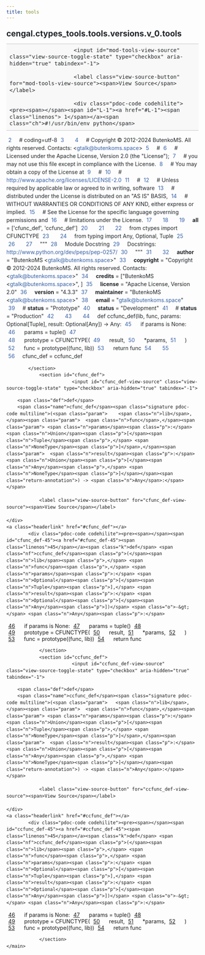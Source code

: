 ```yaml
---
title: tools
---
```


<div>
    <main class="pdoc">
            <section class="module-info">
                    <h1 class="modulename">
cengal<wbr>.ctypes_tools<wbr>.tools<wbr>.versions<wbr>.v_0<wbr>.tools    </h1>

                
                        <input id="mod-tools-view-source" class="view-source-toggle-state" type="checkbox" aria-hidden="true" tabindex="-1">

                        <label class="view-source-button" for="mod-tools-view-source"><span>View Source</span></label>

                        <div class="pdoc-code codehilite"><pre><span></span><span id="L-1"><a href="#L-1"><span class="linenos"> 1</span></a><span class="ch">#!/usr/bin/env python</span>
</span><span id="L-2"><a href="#L-2"><span class="linenos"> 2</span></a><span class="c1"># coding=utf-8</span>
</span><span id="L-3"><a href="#L-3"><span class="linenos"> 3</span></a>
</span><span id="L-4"><a href="#L-4"><span class="linenos"> 4</span></a><span class="c1"># Copyright © 2012-2024 ButenkoMS. All rights reserved. Contacts: &lt;gtalk@butenkoms.space&gt;</span>
</span><span id="L-5"><a href="#L-5"><span class="linenos"> 5</span></a><span class="c1"># </span>
</span><span id="L-6"><a href="#L-6"><span class="linenos"> 6</span></a><span class="c1"># Licensed under the Apache License, Version 2.0 (the &quot;License&quot;);</span>
</span><span id="L-7"><a href="#L-7"><span class="linenos"> 7</span></a><span class="c1"># you may not use this file except in compliance with the License.</span>
</span><span id="L-8"><a href="#L-8"><span class="linenos"> 8</span></a><span class="c1"># You may obtain a copy of the License at</span>
</span><span id="L-9"><a href="#L-9"><span class="linenos"> 9</span></a><span class="c1"># </span>
</span><span id="L-10"><a href="#L-10"><span class="linenos">10</span></a><span class="c1">#     http://www.apache.org/licenses/LICENSE-2.0</span>
</span><span id="L-11"><a href="#L-11"><span class="linenos">11</span></a><span class="c1"># </span>
</span><span id="L-12"><a href="#L-12"><span class="linenos">12</span></a><span class="c1"># Unless required by applicable law or agreed to in writing, software</span>
</span><span id="L-13"><a href="#L-13"><span class="linenos">13</span></a><span class="c1"># distributed under the License is distributed on an &quot;AS IS&quot; BASIS,</span>
</span><span id="L-14"><a href="#L-14"><span class="linenos">14</span></a><span class="c1"># WITHOUT WARRANTIES OR CONDITIONS OF ANY KIND, either express or implied.</span>
</span><span id="L-15"><a href="#L-15"><span class="linenos">15</span></a><span class="c1"># See the License for the specific language governing permissions and</span>
</span><span id="L-16"><a href="#L-16"><span class="linenos">16</span></a><span class="c1"># limitations under the License.</span>
</span><span id="L-17"><a href="#L-17"><span class="linenos">17</span></a>
</span><span id="L-18"><a href="#L-18"><span class="linenos">18</span></a>
</span><span id="L-19"><a href="#L-19"><span class="linenos">19</span></a><span class="n">__all__</span> <span class="o">=</span> <span class="p">[</span><span class="s1">&#39;cfunc_def&#39;</span><span class="p">,</span> <span class="s1">&#39;ccfunc_def&#39;</span><span class="p">]</span>
</span><span id="L-20"><a href="#L-20"><span class="linenos">20</span></a>
</span><span id="L-21"><a href="#L-21"><span class="linenos">21</span></a>
</span><span id="L-22"><a href="#L-22"><span class="linenos">22</span></a><span class="kn">from</span> <span class="nn">ctypes</span> <span class="kn">import</span> <span class="n">CFUNCTYPE</span>
</span><span id="L-23"><a href="#L-23"><span class="linenos">23</span></a>
</span><span id="L-24"><a href="#L-24"><span class="linenos">24</span></a><span class="kn">from</span> <span class="nn">typing</span> <span class="kn">import</span> <span class="n">Any</span><span class="p">,</span> <span class="n">Optional</span><span class="p">,</span> <span class="n">Tuple</span>
</span><span id="L-25"><a href="#L-25"><span class="linenos">25</span></a>
</span><span id="L-26"><a href="#L-26"><span class="linenos">26</span></a>
</span><span id="L-27"><a href="#L-27"><span class="linenos">27</span></a><span class="sd">&quot;&quot;&quot;</span>
</span><span id="L-28"><a href="#L-28"><span class="linenos">28</span></a><span class="sd">Module Docstring</span>
</span><span id="L-29"><a href="#L-29"><span class="linenos">29</span></a><span class="sd">Docstrings: http://www.python.org/dev/peps/pep-0257/</span>
</span><span id="L-30"><a href="#L-30"><span class="linenos">30</span></a><span class="sd">&quot;&quot;&quot;</span>
</span><span id="L-31"><a href="#L-31"><span class="linenos">31</span></a>
</span><span id="L-32"><a href="#L-32"><span class="linenos">32</span></a><span class="n">__author__</span> <span class="o">=</span> <span class="s2">&quot;ButenkoMS &lt;gtalk@butenkoms.space&gt;&quot;</span>
</span><span id="L-33"><a href="#L-33"><span class="linenos">33</span></a><span class="n">__copyright__</span> <span class="o">=</span> <span class="s2">&quot;Copyright © 2012-2024 ButenkoMS. All rights reserved. Contacts: &lt;gtalk@butenkoms.space&gt;&quot;</span>
</span><span id="L-34"><a href="#L-34"><span class="linenos">34</span></a><span class="n">__credits__</span> <span class="o">=</span> <span class="p">[</span><span class="s2">&quot;ButenkoMS &lt;gtalk@butenkoms.space&gt;&quot;</span><span class="p">,</span> <span class="p">]</span>
</span><span id="L-35"><a href="#L-35"><span class="linenos">35</span></a><span class="n">__license__</span> <span class="o">=</span> <span class="s2">&quot;Apache License, Version 2.0&quot;</span>
</span><span id="L-36"><a href="#L-36"><span class="linenos">36</span></a><span class="n">__version__</span> <span class="o">=</span> <span class="s2">&quot;4.3.3&quot;</span>
</span><span id="L-37"><a href="#L-37"><span class="linenos">37</span></a><span class="n">__maintainer__</span> <span class="o">=</span> <span class="s2">&quot;ButenkoMS &lt;gtalk@butenkoms.space&gt;&quot;</span>
</span><span id="L-38"><a href="#L-38"><span class="linenos">38</span></a><span class="n">__email__</span> <span class="o">=</span> <span class="s2">&quot;gtalk@butenkoms.space&quot;</span>
</span><span id="L-39"><a href="#L-39"><span class="linenos">39</span></a><span class="c1"># __status__ = &quot;Prototype&quot;</span>
</span><span id="L-40"><a href="#L-40"><span class="linenos">40</span></a><span class="n">__status__</span> <span class="o">=</span> <span class="s2">&quot;Development&quot;</span>
</span><span id="L-41"><a href="#L-41"><span class="linenos">41</span></a><span class="c1"># __status__ = &quot;Production&quot;</span>
</span><span id="L-42"><a href="#L-42"><span class="linenos">42</span></a>
</span><span id="L-43"><a href="#L-43"><span class="linenos">43</span></a>
</span><span id="L-44"><a href="#L-44"><span class="linenos">44</span></a><span class="k">def</span> <span class="nf">ccfunc_def</span><span class="p">(</span><span class="n">lib</span><span class="p">,</span> <span class="n">func</span><span class="p">,</span> <span class="n">params</span><span class="p">:</span> <span class="n">Optional</span><span class="p">[</span><span class="n">Tuple</span><span class="p">],</span> <span class="n">result</span><span class="p">:</span> <span class="n">Optional</span><span class="p">[</span><span class="n">Any</span><span class="p">])</span> <span class="o">-&gt;</span> <span class="n">Any</span><span class="p">:</span>
</span><span id="L-45"><a href="#L-45"><span class="linenos">45</span></a>    <span class="k">if</span> <span class="n">params</span> <span class="ow">is</span> <span class="kc">None</span><span class="p">:</span>
</span><span id="L-46"><a href="#L-46"><span class="linenos">46</span></a>        <span class="n">params</span> <span class="o">=</span> <span class="nb">tuple</span><span class="p">()</span>
</span><span id="L-47"><a href="#L-47"><span class="linenos">47</span></a>    
</span><span id="L-48"><a href="#L-48"><span class="linenos">48</span></a>    <span class="n">prototype</span> <span class="o">=</span> <span class="n">CFUNCTYPE</span><span class="p">(</span>
</span><span id="L-49"><a href="#L-49"><span class="linenos">49</span></a>        <span class="n">result</span><span class="p">,</span>
</span><span id="L-50"><a href="#L-50"><span class="linenos">50</span></a>        <span class="o">*</span><span class="n">params</span><span class="p">,</span>
</span><span id="L-51"><a href="#L-51"><span class="linenos">51</span></a>    <span class="p">)</span>
</span><span id="L-52"><a href="#L-52"><span class="linenos">52</span></a>    <span class="n">func</span> <span class="o">=</span> <span class="n">prototype</span><span class="p">((</span><span class="n">func</span><span class="p">,</span> <span class="n">lib</span><span class="p">))</span>
</span><span id="L-53"><a href="#L-53"><span class="linenos">53</span></a>    <span class="k">return</span> <span class="n">func</span>
</span><span id="L-54"><a href="#L-54"><span class="linenos">54</span></a>
</span><span id="L-55"><a href="#L-55"><span class="linenos">55</span></a>
</span><span id="L-56"><a href="#L-56"><span class="linenos">56</span></a><span class="n">cfunc_def</span> <span class="o">=</span> <span class="n">ccfunc_def</span>
</span></pre></div>


            </section>
                <section id="cfunc_def">
                            <input id="cfunc_def-view-source" class="view-source-toggle-state" type="checkbox" aria-hidden="true" tabindex="-1">
<div class="attr function">
            
        <span class="def">def</span>
        <span class="name">cfunc_def</span><span class="signature pdoc-code multiline">(<span class="param">	<span class="n">lib</span>,</span><span class="param">	<span class="n">func</span>,</span><span class="param">	<span class="n">params</span><span class="p">:</span> <span class="n">Union</span><span class="p">[</span><span class="n">Tuple</span><span class="p">,</span> <span class="n">NoneType</span><span class="p">]</span>,</span><span class="param">	<span class="n">result</span><span class="p">:</span> <span class="n">Union</span><span class="p">[</span><span class="n">Any</span><span class="p">,</span> <span class="n">NoneType</span><span class="p">]</span></span><span class="return-annotation">) -> <span class="n">Any</span>:</span></span>

                <label class="view-source-button" for="cfunc_def-view-source"><span>View Source</span></label>

    </div>
    <a class="headerlink" href="#cfunc_def"></a>
            <div class="pdoc-code codehilite"><pre><span></span><span id="cfunc_def-45"><a href="#cfunc_def-45"><span class="linenos">45</span></a><span class="k">def</span> <span class="nf">ccfunc_def</span><span class="p">(</span><span class="n">lib</span><span class="p">,</span> <span class="n">func</span><span class="p">,</span> <span class="n">params</span><span class="p">:</span> <span class="n">Optional</span><span class="p">[</span><span class="n">Tuple</span><span class="p">],</span> <span class="n">result</span><span class="p">:</span> <span class="n">Optional</span><span class="p">[</span><span class="n">Any</span><span class="p">])</span> <span class="o">-&gt;</span> <span class="n">Any</span><span class="p">:</span>
</span><span id="cfunc_def-46"><a href="#cfunc_def-46"><span class="linenos">46</span></a>    <span class="k">if</span> <span class="n">params</span> <span class="ow">is</span> <span class="kc">None</span><span class="p">:</span>
</span><span id="cfunc_def-47"><a href="#cfunc_def-47"><span class="linenos">47</span></a>        <span class="n">params</span> <span class="o">=</span> <span class="nb">tuple</span><span class="p">()</span>
</span><span id="cfunc_def-48"><a href="#cfunc_def-48"><span class="linenos">48</span></a>    
</span><span id="cfunc_def-49"><a href="#cfunc_def-49"><span class="linenos">49</span></a>    <span class="n">prototype</span> <span class="o">=</span> <span class="n">CFUNCTYPE</span><span class="p">(</span>
</span><span id="cfunc_def-50"><a href="#cfunc_def-50"><span class="linenos">50</span></a>        <span class="n">result</span><span class="p">,</span>
</span><span id="cfunc_def-51"><a href="#cfunc_def-51"><span class="linenos">51</span></a>        <span class="o">*</span><span class="n">params</span><span class="p">,</span>
</span><span id="cfunc_def-52"><a href="#cfunc_def-52"><span class="linenos">52</span></a>    <span class="p">)</span>
</span><span id="cfunc_def-53"><a href="#cfunc_def-53"><span class="linenos">53</span></a>    <span class="n">func</span> <span class="o">=</span> <span class="n">prototype</span><span class="p">((</span><span class="n">func</span><span class="p">,</span> <span class="n">lib</span><span class="p">))</span>
</span><span id="cfunc_def-54"><a href="#cfunc_def-54"><span class="linenos">54</span></a>    <span class="k">return</span> <span class="n">func</span>
</span></pre></div>


    

                </section>
                <section id="ccfunc_def">
                            <input id="ccfunc_def-view-source" class="view-source-toggle-state" type="checkbox" aria-hidden="true" tabindex="-1">
<div class="attr function">
            
        <span class="def">def</span>
        <span class="name">ccfunc_def</span><span class="signature pdoc-code multiline">(<span class="param">	<span class="n">lib</span>,</span><span class="param">	<span class="n">func</span>,</span><span class="param">	<span class="n">params</span><span class="p">:</span> <span class="n">Union</span><span class="p">[</span><span class="n">Tuple</span><span class="p">,</span> <span class="n">NoneType</span><span class="p">]</span>,</span><span class="param">	<span class="n">result</span><span class="p">:</span> <span class="n">Union</span><span class="p">[</span><span class="n">Any</span><span class="p">,</span> <span class="n">NoneType</span><span class="p">]</span></span><span class="return-annotation">) -> <span class="n">Any</span>:</span></span>

                <label class="view-source-button" for="ccfunc_def-view-source"><span>View Source</span></label>

    </div>
    <a class="headerlink" href="#ccfunc_def"></a>
            <div class="pdoc-code codehilite"><pre><span></span><span id="ccfunc_def-45"><a href="#ccfunc_def-45"><span class="linenos">45</span></a><span class="k">def</span> <span class="nf">ccfunc_def</span><span class="p">(</span><span class="n">lib</span><span class="p">,</span> <span class="n">func</span><span class="p">,</span> <span class="n">params</span><span class="p">:</span> <span class="n">Optional</span><span class="p">[</span><span class="n">Tuple</span><span class="p">],</span> <span class="n">result</span><span class="p">:</span> <span class="n">Optional</span><span class="p">[</span><span class="n">Any</span><span class="p">])</span> <span class="o">-&gt;</span> <span class="n">Any</span><span class="p">:</span>
</span><span id="ccfunc_def-46"><a href="#ccfunc_def-46"><span class="linenos">46</span></a>    <span class="k">if</span> <span class="n">params</span> <span class="ow">is</span> <span class="kc">None</span><span class="p">:</span>
</span><span id="ccfunc_def-47"><a href="#ccfunc_def-47"><span class="linenos">47</span></a>        <span class="n">params</span> <span class="o">=</span> <span class="nb">tuple</span><span class="p">()</span>
</span><span id="ccfunc_def-48"><a href="#ccfunc_def-48"><span class="linenos">48</span></a>    
</span><span id="ccfunc_def-49"><a href="#ccfunc_def-49"><span class="linenos">49</span></a>    <span class="n">prototype</span> <span class="o">=</span> <span class="n">CFUNCTYPE</span><span class="p">(</span>
</span><span id="ccfunc_def-50"><a href="#ccfunc_def-50"><span class="linenos">50</span></a>        <span class="n">result</span><span class="p">,</span>
</span><span id="ccfunc_def-51"><a href="#ccfunc_def-51"><span class="linenos">51</span></a>        <span class="o">*</span><span class="n">params</span><span class="p">,</span>
</span><span id="ccfunc_def-52"><a href="#ccfunc_def-52"><span class="linenos">52</span></a>    <span class="p">)</span>
</span><span id="ccfunc_def-53"><a href="#ccfunc_def-53"><span class="linenos">53</span></a>    <span class="n">func</span> <span class="o">=</span> <span class="n">prototype</span><span class="p">((</span><span class="n">func</span><span class="p">,</span> <span class="n">lib</span><span class="p">))</span>
</span><span id="ccfunc_def-54"><a href="#ccfunc_def-54"><span class="linenos">54</span></a>    <span class="k">return</span> <span class="n">func</span>
</span></pre></div>


    

                </section>
    </main>


<style>pre{line-height:125%;}span.linenos{color:inherit; background-color:transparent; padding-left:5px; padding-right:20px;}.pdoc-code .hll{background-color:#ffffcc}.pdoc-code{background:#f8f8f8;}.pdoc-code .c{color:#3D7B7B; font-style:italic}.pdoc-code .err{border:1px solid #FF0000}.pdoc-code .k{color:#008000; font-weight:bold}.pdoc-code .o{color:#666666}.pdoc-code .ch{color:#3D7B7B; font-style:italic}.pdoc-code .cm{color:#3D7B7B; font-style:italic}.pdoc-code .cp{color:#9C6500}.pdoc-code .cpf{color:#3D7B7B; font-style:italic}.pdoc-code .c1{color:#3D7B7B; font-style:italic}.pdoc-code .cs{color:#3D7B7B; font-style:italic}.pdoc-code .gd{color:#A00000}.pdoc-code .ge{font-style:italic}.pdoc-code .gr{color:#E40000}.pdoc-code .gh{color:#000080; font-weight:bold}.pdoc-code .gi{color:#008400}.pdoc-code .go{color:#717171}.pdoc-code .gp{color:#000080; font-weight:bold}.pdoc-code .gs{font-weight:bold}.pdoc-code .gu{color:#800080; font-weight:bold}.pdoc-code .gt{color:#0044DD}.pdoc-code .kc{color:#008000; font-weight:bold}.pdoc-code .kd{color:#008000; font-weight:bold}.pdoc-code .kn{color:#008000; font-weight:bold}.pdoc-code .kp{color:#008000}.pdoc-code .kr{color:#008000; font-weight:bold}.pdoc-code .kt{color:#B00040}.pdoc-code .m{color:#666666}.pdoc-code .s{color:#BA2121}.pdoc-code .na{color:#687822}.pdoc-code .nb{color:#008000}.pdoc-code .nc{color:#0000FF; font-weight:bold}.pdoc-code .no{color:#880000}.pdoc-code .nd{color:#AA22FF}.pdoc-code .ni{color:#717171; font-weight:bold}.pdoc-code .ne{color:#CB3F38; font-weight:bold}.pdoc-code .nf{color:#0000FF}.pdoc-code .nl{color:#767600}.pdoc-code .nn{color:#0000FF; font-weight:bold}.pdoc-code .nt{color:#008000; font-weight:bold}.pdoc-code .nv{color:#19177C}.pdoc-code .ow{color:#AA22FF; font-weight:bold}.pdoc-code .w{color:#bbbbbb}.pdoc-code .mb{color:#666666}.pdoc-code .mf{color:#666666}.pdoc-code .mh{color:#666666}.pdoc-code .mi{color:#666666}.pdoc-code .mo{color:#666666}.pdoc-code .sa{color:#BA2121}.pdoc-code .sb{color:#BA2121}.pdoc-code .sc{color:#BA2121}.pdoc-code .dl{color:#BA2121}.pdoc-code .sd{color:#BA2121; font-style:italic}.pdoc-code .s2{color:#BA2121}.pdoc-code .se{color:#AA5D1F; font-weight:bold}.pdoc-code .sh{color:#BA2121}.pdoc-code .si{color:#A45A77; font-weight:bold}.pdoc-code .sx{color:#008000}.pdoc-code .sr{color:#A45A77}.pdoc-code .s1{color:#BA2121}.pdoc-code .ss{color:#19177C}.pdoc-code .bp{color:#008000}.pdoc-code .fm{color:#0000FF}.pdoc-code .vc{color:#19177C}.pdoc-code .vg{color:#19177C}.pdoc-code .vi{color:#19177C}.pdoc-code .vm{color:#19177C}.pdoc-code .il{color:#666666}</style>
<style>:root{--pdoc-background:#fff;}.pdoc{--text:#212529;--muted:#6c757d;--link:#3660a5;--link-hover:#1659c5;--code:#f8f8f8;--active:#fff598;--accent:#eee;--accent2:#c1c1c1;--nav-hover:rgba(255, 255, 255, 0.5);--name:#0066BB;--def:#008800;--annotation:#007020;}</style>
<style>.pdoc{color:var(--text);box-sizing:border-box;line-height:1.5;background:none;}.pdoc .pdoc-button{cursor:pointer;display:inline-block;border:solid black 1px;border-radius:2px;font-size:.75rem;padding:calc(0.5em - 1px) 1em;transition:100ms all;}.pdoc .pdoc-alert{padding:1rem 1rem 1rem calc(1.5rem + 24px);border:1px solid transparent;border-radius:.25rem;background-repeat:no-repeat;background-position:1rem center;margin-bottom:1rem;}.pdoc .pdoc-alert > *:last-child{margin-bottom:0;}.pdoc .pdoc-alert-note {color:#084298;background-color:#cfe2ff;border-color:#b6d4fe;background-image:url("data:image/svg+xml,%3Csvg%20xmlns%3D%22http%3A//www.w3.org/2000/svg%22%20width%3D%2224%22%20height%3D%2224%22%20fill%3D%22%23084298%22%20viewBox%3D%220%200%2016%2016%22%3E%3Cpath%20d%3D%22M8%2016A8%208%200%201%200%208%200a8%208%200%200%200%200%2016zm.93-9.412-1%204.705c-.07.34.029.533.304.533.194%200%20.487-.07.686-.246l-.088.416c-.287.346-.92.598-1.465.598-.703%200-1.002-.422-.808-1.319l.738-3.468c.064-.293.006-.399-.287-.47l-.451-.081.082-.381%202.29-.287zM8%205.5a1%201%200%201%201%200-2%201%201%200%200%201%200%202z%22/%3E%3C/svg%3E");}.pdoc .pdoc-alert-warning{color:#664d03;background-color:#fff3cd;border-color:#ffecb5;background-image:url("data:image/svg+xml,%3Csvg%20xmlns%3D%22http%3A//www.w3.org/2000/svg%22%20width%3D%2224%22%20height%3D%2224%22%20fill%3D%22%23664d03%22%20viewBox%3D%220%200%2016%2016%22%3E%3Cpath%20d%3D%22M8.982%201.566a1.13%201.13%200%200%200-1.96%200L.165%2013.233c-.457.778.091%201.767.98%201.767h13.713c.889%200%201.438-.99.98-1.767L8.982%201.566zM8%205c.535%200%20.954.462.9.995l-.35%203.507a.552.552%200%200%201-1.1%200L7.1%205.995A.905.905%200%200%201%208%205zm.002%206a1%201%200%201%201%200%202%201%201%200%200%201%200-2z%22/%3E%3C/svg%3E");}.pdoc .pdoc-alert-danger{color:#842029;background-color:#f8d7da;border-color:#f5c2c7;background-image:url("data:image/svg+xml,%3Csvg%20xmlns%3D%22http%3A//www.w3.org/2000/svg%22%20width%3D%2224%22%20height%3D%2224%22%20fill%3D%22%23842029%22%20viewBox%3D%220%200%2016%2016%22%3E%3Cpath%20d%3D%22M5.52.359A.5.5%200%200%201%206%200h4a.5.5%200%200%201%20.474.658L8.694%206H12.5a.5.5%200%200%201%20.395.807l-7%209a.5.5%200%200%201-.873-.454L6.823%209.5H3.5a.5.5%200%200%201-.48-.641l2.5-8.5z%22/%3E%3C/svg%3E");}.pdoc .visually-hidden{position:absolute !important;width:1px !important;height:1px !important;padding:0 !important;margin:-1px !important;overflow:hidden !important;clip:rect(0, 0, 0, 0) !important;white-space:nowrap !important;border:0 !important;}.pdoc h1, .pdoc h2, .pdoc h3{font-weight:300;margin:.3em 0;padding:.2em 0;}.pdoc > section:not(.module-info) h1{font-size:1.5rem;font-weight:500;}.pdoc > section:not(.module-info) h2{font-size:1.4rem;font-weight:500;}.pdoc > section:not(.module-info) h3{font-size:1.3rem;font-weight:500;}.pdoc > section:not(.module-info) h4{font-size:1.2rem;}.pdoc > section:not(.module-info) h5{font-size:1.1rem;}.pdoc a{text-decoration:none;color:var(--link);}.pdoc a:hover{color:var(--link-hover);}.pdoc blockquote{margin-left:2rem;}.pdoc pre{border-top:1px solid var(--accent2);border-bottom:1px solid var(--accent2);margin-top:0;margin-bottom:1em;padding:.5rem 0 .5rem .5rem;overflow-x:auto;background-color:var(--code);}.pdoc code{color:var(--text);padding:.2em .4em;margin:0;font-size:85%;background-color:var(--accent);border-radius:6px;}.pdoc a > code{color:inherit;}.pdoc pre > code{display:inline-block;font-size:inherit;background:none;border:none;padding:0;}.pdoc > section:not(.module-info){margin-bottom:1.5rem;}.pdoc .modulename{margin-top:0;font-weight:bold;}.pdoc .modulename a{color:var(--link);transition:100ms all;}.pdoc .git-button{float:right;border:solid var(--link) 1px;}.pdoc .git-button:hover{background-color:var(--link);color:var(--pdoc-background);}.view-source-toggle-state,.view-source-toggle-state ~ .pdoc-code{display:none;}.view-source-toggle-state:checked ~ .pdoc-code{display:block;}.view-source-button{display:inline-block;float:right;font-size:.75rem;line-height:1.5rem;color:var(--muted);padding:0 .4rem 0 1.3rem;cursor:pointer;text-indent:-2px;}.view-source-button > span{visibility:hidden;}.module-info .view-source-button{float:none;display:flex;justify-content:flex-end;margin:-1.2rem .4rem -.2rem 0;}.view-source-button::before{position:absolute;content:"View Source";display:list-item;list-style-type:disclosure-closed;}.view-source-toggle-state:checked ~ .attr .view-source-button::before,.view-source-toggle-state:checked ~ .view-source-button::before{list-style-type:disclosure-open;}.pdoc .docstring{margin-bottom:1.5rem;}.pdoc section:not(.module-info) .docstring{margin-left:clamp(0rem, 5vw - 2rem, 1rem);}.pdoc .docstring .pdoc-code{margin-left:1em;margin-right:1em;}.pdoc h1:target,.pdoc h2:target,.pdoc h3:target,.pdoc h4:target,.pdoc h5:target,.pdoc h6:target,.pdoc .pdoc-code > pre > span:target{background-color:var(--active);box-shadow:-1rem 0 0 0 var(--active);}.pdoc .pdoc-code > pre > span:target{display:block;}.pdoc div:target > .attr,.pdoc section:target > .attr,.pdoc dd:target > a{background-color:var(--active);}.pdoc *{scroll-margin:2rem;}.pdoc .pdoc-code .linenos{user-select:none;}.pdoc .attr:hover{filter:contrast(0.95);}.pdoc section, .pdoc .classattr{position:relative;}.pdoc .headerlink{--width:clamp(1rem, 3vw, 2rem);position:absolute;top:0;left:calc(0rem - var(--width));transition:all 100ms ease-in-out;opacity:0;}.pdoc .headerlink::before{content:"#";display:block;text-align:center;width:var(--width);height:2.3rem;line-height:2.3rem;font-size:1.5rem;}.pdoc .attr:hover ~ .headerlink,.pdoc *:target > .headerlink,.pdoc .headerlink:hover{opacity:1;}.pdoc .attr{display:block;margin:.5rem 0 .5rem;padding:.4rem .4rem .4rem 1rem;background-color:var(--accent);overflow-x:auto;}.pdoc .classattr{margin-left:2rem;}.pdoc .name{color:var(--name);font-weight:bold;}.pdoc .def{color:var(--def);font-weight:bold;}.pdoc .signature{background-color:transparent;}.pdoc .param, .pdoc .return-annotation{white-space:pre;}.pdoc .signature.multiline .param{display:block;}.pdoc .signature.condensed .param{display:inline-block;}.pdoc .annotation{color:var(--annotation);}.pdoc .view-value-toggle-state,.pdoc .view-value-toggle-state ~ .default_value{display:none;}.pdoc .view-value-toggle-state:checked ~ .default_value{display:inherit;}.pdoc .view-value-button{font-size:.5rem;vertical-align:middle;border-style:dashed;margin-top:-0.1rem;}.pdoc .view-value-button:hover{background:white;}.pdoc .view-value-button::before{content:"show";text-align:center;width:2.2em;display:inline-block;}.pdoc .view-value-toggle-state:checked ~ .view-value-button::before{content:"hide";}.pdoc .inherited{margin-left:2rem;}.pdoc .inherited dt{font-weight:700;}.pdoc .inherited dt, .pdoc .inherited dd{display:inline;margin-left:0;margin-bottom:.5rem;}.pdoc .inherited dd:not(:last-child):after{content:", ";}.pdoc .inherited .class:before{content:"class ";}.pdoc .inherited .function a:after{content:"()";}.pdoc .search-result .docstring{overflow:auto;max-height:25vh;}.pdoc .search-result.focused > .attr{background-color:var(--active);}.pdoc .attribution{margin-top:2rem;display:block;opacity:0.5;transition:all 200ms;filter:grayscale(100%);}.pdoc .attribution:hover{opacity:1;filter:grayscale(0%);}.pdoc .attribution img{margin-left:5px;height:35px;vertical-align:middle;width:70px;transition:all 200ms;}.pdoc table{display:block;width:max-content;max-width:100%;overflow:auto;margin-bottom:1rem;}.pdoc table th{font-weight:600;}.pdoc table th, .pdoc table td{padding:6px 13px;border:1px solid var(--accent2);}</style></div>